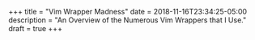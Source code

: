+++
title = "Vim Wrapper Madness"
date = 2018-11-16T23:34:25-05:00
description = "An Overview of the Numerous Vim Wrappers that I Use."
draft = true
+++


